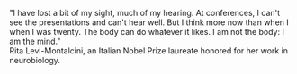 "I have lost a bit of my sight, much of my hearing. At conferences, I can't see the presentations and can't hear well. But I think more now than when I when I was twenty. The body can do whatever it likes. I am not the body: I am the mind." <br>
Rita Levi-Montalcini, an Italian Nobel Prize laureate honored for her work in neurobiology.






